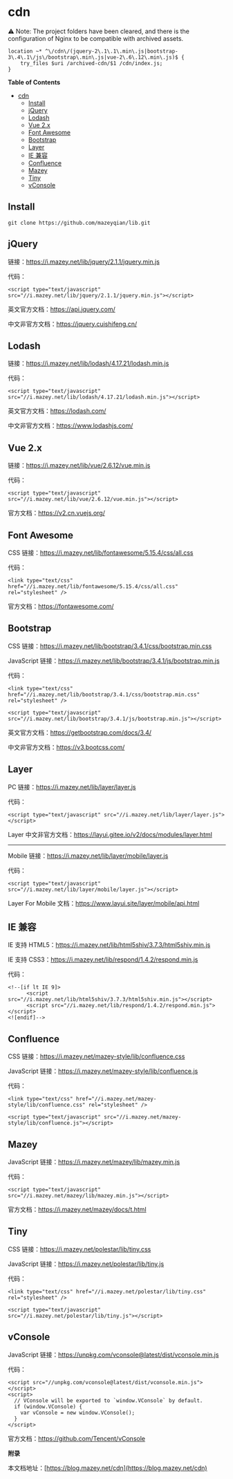 # cdn

⚠️ Note: The project folders have been cleared, and there is the configuration of Nginx to be compatible with archived assets.

```
location ~* ^\/cdn\/(jquery-2\.1\.1\.min\.js|bootstrap-3\.4\.1\/js\/bootstrap\.min\.js|vue-2\.6\.12\.min\.js)$ {
    try_files $uri /archived-cdn/$1 /cdn/index.js;
}
```

**Table of Contents**

- [cdn](#cdn)
  - [Install](#install)
  - [jQuery](#jquery)
  - [Lodash](#lodash)
  - [Vue 2.x](#vue-2x)
  - [Font Awesome](#font-awesome)
  - [Bootstrap](#bootstrap)
  - [Layer](#layer)
  - [IE 兼容](#ie-兼容)
  - [Confluence](#confluence)
  - [Mazey](#mazey)
  - [Tiny](#tiny)
  - [vConsole](#vconsole)

## Install

```
git clone https://github.com/mazeyqian/lib.git
```

<!-- Page - Begin -->

## jQuery

链接：https://i.mazey.net/lib/jquery/2.1.1/jquery.min.js

代码：

```
<script type="text/javascript" src="//i.mazey.net/lib/jquery/2.1.1/jquery.min.js"></script>
```

英文官方文档：https://api.jquery.com/

中文非官方文档：https://jquery.cuishifeng.cn/

## Lodash

链接：https://i.mazey.net/lib/lodash/4.17.21/lodash.min.js

代码：

```
<script type="text/javascript" src="//i.mazey.net/lib/lodash/4.17.21/lodash.min.js"></script>
```

英文官方文档：https://lodash.com/

中文非官方文档：https://www.lodashjs.com/

## Vue 2.x

链接：https://i.mazey.net/lib/vue/2.6.12/vue.min.js

代码：

```
<script type="text/javascript" src="//i.mazey.net/lib/vue/2.6.12/vue.min.js"></script>
```

官方文档：https://v2.cn.vuejs.org/

## Font Awesome

CSS 链接：https://i.mazey.net/lib/fontawesome/5.15.4/css/all.css

代码：

```
<link type="text/css" href="//i.mazey.net/lib/fontawesome/5.15.4/css/all.css" rel="stylesheet" />
```

官方文档：https://fontawesome.com/

## Bootstrap

CSS 链接：https://i.mazey.net/lib/bootstrap/3.4.1/css/bootstrap.min.css

JavaScript 链接：https://i.mazey.net/lib/bootstrap/3.4.1/js/bootstrap.min.js

代码：

```
<link type="text/css" href="//i.mazey.net/lib/bootstrap/3.4.1/css/bootstrap.min.css" rel="stylesheet" />

<script type="text/javascript" src="//i.mazey.net/lib/bootstrap/3.4.1/js/bootstrap.min.js"></script>
```

英文官方文档：https://getbootstrap.com/docs/3.4/

中文非官方文档：https://v3.bootcss.com/

## Layer

PC 链接：https://i.mazey.net/lib/layer/layer.js

代码：

```
<script type="text/javascript" src="//i.mazey.net/lib/layer/layer.js"></script>
```

Layer 中文非官方文档：https://layui.gitee.io/v2/docs/modules/layer.html

---

Mobile 链接：https://i.mazey.net/lib/layer/mobile/layer.js

代码：

```
<script type="text/javascript" src="//i.mazey.net/lib/layer/mobile/layer.js"></script>
```

Layer For Mobile 文档：https://www.layui.site/layer/mobile/api.html

## IE 兼容

IE 支持 HTML5：https://i.mazey.net/lib/html5shiv/3.7.3/html5shiv.min.js

IE 支持 CSS3：https://i.mazey.net/lib/respond/1.4.2/respond.min.js

代码：

```
<!--[if lt IE 9]>
      <script src="//i.mazey.net/lib/html5shiv/3.7.3/html5shiv.min.js"></script>
      <script src="//i.mazey.net/lib/respond/1.4.2/respond.min.js"></script>
<![endif]-->
```

## Confluence

CSS 链接：https://i.mazey.net/mazey-style/lib/confluence.css

JavaScript 链接：https://i.mazey.net/mazey-style/lib/confluence.js

代码：

```
<link type="text/css" href="//i.mazey.net/mazey-style/lib/confluence.css" rel="stylesheet" />

<script type="text/javascript" src="//i.mazey.net/mazey-style/lib/confluence.js"></script>
```

## Mazey

JavaScript 链接：https://i.mazey.net/mazey/lib/mazey.min.js

代码：

```
<script type="text/javascript" src="//i.mazey.net/mazey/lib/mazey.min.js"></script>
```

官方文档：https://i.mazey.net/mazey/docs/t.html

## Tiny

CSS 链接：https://i.mazey.net/polestar/lib/tiny.css

JavaScript 链接：https://i.mazey.net/polestar/lib/tiny.js

代码：

```
<link type="text/css" href="//i.mazey.net/polestar/lib/tiny.css" rel="stylesheet" />

<script type="text/javascript" src="//i.mazey.net/polestar/lib/tiny.js"></script>
```

## vConsole

JavaScript 链接：https://unpkg.com/vconsole@latest/dist/vconsole.min.js

代码：

```
<script src="//unpkg.com/vconsole@latest/dist/vconsole.min.js"></script>
<script>
  // VConsole will be exported to `window.VConsole` by default.
  if (window.VConsole) {
    var vConsole = new window.VConsole();
  }
</script>
```

官方文档：https://github.com/Tencent/vConsole

**附录**

本文档地址：[https://blog.mazey.net/cdn](https://blog.mazey.net/cdn)

<!-- Page - End -->
